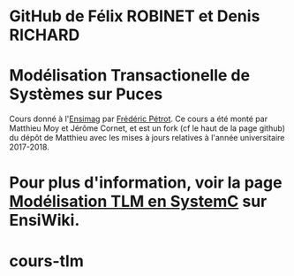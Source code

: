 # GitHub de Félix ROBINET et Denis RICHARD
# Modélisation Transactionelle de Systèmes sur Puces

Cours donné à l'[Ensimag](http://ensimag.grenoble-inp.fr/) par [Frédéric Pétrot](http://tima.imag.fr/sls/people/petrot/).
Ce cours a été monté par Matthieu Moy et Jérôme Cornet, et est un fork (cf le haut de la page github) du dépôt de Matthieu avec les mises à jours relatives à l'année universitaire 2017-2018.

Pour plus d'information, voir la page [Modélisation TLM en SystemC](https://ensiwiki.ensimag.fr/index.php/Mod%C3%A9lisation_TLM_en_SystemC) sur EnsiWiki.
=======
# cours-tlm
